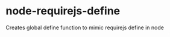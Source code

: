 node-requirejs-define
=====================

Creates global define function to mimic requirejs define in node
